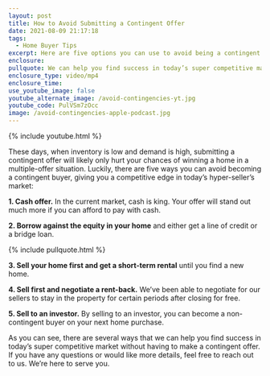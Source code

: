 ```yaml
---
layout: post
title: How to Avoid Submitting a Contingent Offer
date: 2021-08-09 21:17:18
tags:
  - Home Buyer Tips
excerpt: Here are five options you can use to avoid being a contingent buyer.
enclosure:
pullquote: We can help you find success in today’s super competitive market.
enclosure_type: video/mp4
enclosure_time:
use_youtube_image: false
youtube_alternate_image: /avoid-contingencies-yt.jpg
youtube_code: PulVSm7zOcc
image: /avoid-contingencies-apple-podcast.jpg
---
```

{% include youtube.html %}

These days, when inventory is low and demand is high, submitting a contingent offer will likely only hurt your chances of winning a home in a multiple-offer situation. Luckily, there are five ways you can avoid becoming a contingent buyer, giving you a competitive edge in today’s hyper-seller’s market:

**1\. Cash offer.** In the current market, cash is king. Your offer will stand out much more if you can afford to pay with cash.

**2\. Borrow against the equity in your home** and either get a line of credit or a bridge loan.

{% include pullquote.html %}

**3\. Sell your home first and get a short-term rental** until you find a new home.

**4\. Sell first and negotiate a rent-back.** We’ve been able to negotiate for our sellers to stay in the property for certain periods after closing for free.

**5\. Sell to an investor.** By selling to an investor, you can become a non-contingent buyer on your next home purchase.

As you can see, there are several ways that we can help you find success in today’s super competitive market without having to make a contingent offer. If you have any questions or would like more details, feel free to reach out to us. We’re here to serve you.
